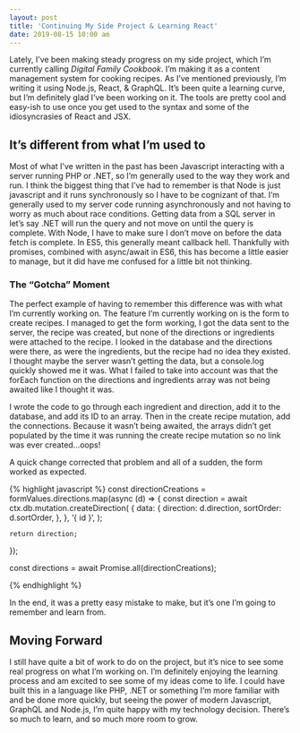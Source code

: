 ```yaml
---
layout: post
title: 'Continuing My Side Project & Learning React'
date: 2019-08-15 10:00 am
---
```


Lately, I’ve been making steady progress on my side project, which I’m currently calling _Digital Family Cookbook_. I’m making it as a content management system for cooking recipes. As I’ve mentioned previously, I’m writing it using Node.js, React, & GraphQL. It’s been quite a learning curve, but I’m definitely glad I’ve been working on it. The tools are pretty cool and easy-ish to use once you get used to the syntax and some of the idiosyncrasies of React and JSX.

## It’s different from what I’m used to

Most of what I’ve written in the past has been Javascript interacting with a server running PHP or .NET, so I’m generally used to the way they work and run. I think the biggest thing that I’ve had to remember is that Node is just javascript and it runs synchronously so I have to be cognizant of that. I’m generally used to my server code running asynchronously and not having to worry as much about race conditions. Getting data from a SQL server in let’s say .NET will run the query and not move on until the query is complete. With Node, I have to make sure I don’t move on before the data fetch is complete. In ES5, this generally meant callback hell. Thankfully with promises, combined with async/await in ES6, this has become a little easier to manage, but it did have me confused for a little bit not thinking.

### The “Gotcha” Moment

The perfect example of having to remember this difference was with what I’m currently working on. The feature I’m currently working on is the form to create recipes. I managed to get the form working, I got the data sent to the server, the recipe was created, but none of the directions or ingredients were attached to the recipe. I looked in the database and the directions were there, as were the ingredients, but the recipe had no idea they existed. I thought maybe the server wasn’t getting the data, but a console.log quickly showed me it was. What I failed to take into account was that the forEach function on the directions and ingredients array was not being awaited like I thought it was.

I wrote the code to go through each ingredient and direction, add it to the database, and add its ID to an array. Then in the create recipe mutation, add the connections. Because it wasn’t being awaited, the arrays didn’t get populated by the time it was running the create recipe mutation so no link was ever created…oops!

A quick change corrected that problem and all of a sudden, the form worked as expected.

<!-- prettier-ignore-start -->
{% highlight javascript %}
const directionCreations = formValues.directions.map(async (d) => {
    const direction = await ctx.db.mutation.createDirection(
        {
            data: {
                direction: d.direction,
                sortOrder: d.sortOrder,
            },
        },
        ‘{ id }’,
    );

    return direction;
});

const directions = await Promise.all(directionCreations);

{% endhighlight %}
<!-- prettier-ignore-end -->

In the end, it was a pretty easy mistake to make, but it’s one I’m going to remember and learn from.

## Moving Forward

I still have quite a bit of work to do on the project, but it’s nice to see some real progress on what I’m working on. I’m definitely enjoying the learning process and am excited to see some of my ideas come to life. I could have built this in a language like PHP, .NET or something I’m more familiar with and be done more quickly, but seeing the power of modern Javascript, GraphQL and Node.js, I’m quite happy with my technology decision. There’s so much to learn, and so much more room to grow.
